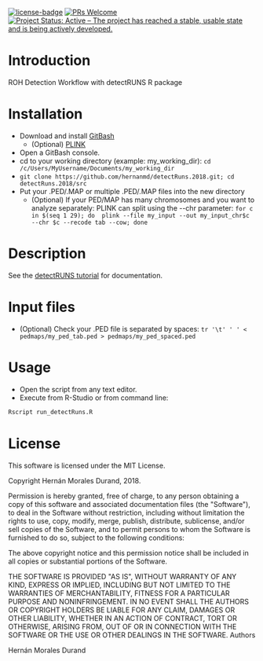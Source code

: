 [![license-badge](https://img.shields.io/badge/license-MIT-blue.svg)](https://img.shields.io/badge/license-MIT-blue.svg)
[![PRs Welcome](https://img.shields.io/badge/PRs-welcome-brightgreen.svg?style=flat-square)](http://makeapullrequest.com)
[![Project Status: Active – The project has reached a stable, usable state and is being actively developed.](http://www.repostatus.org/badges/latest/active.svg)](http://www.repostatus.org/#active)

# Introduction

ROH Detection Workflow with detectRUNS R package

# Installation

  - Download and install [GitBash](http://www.techoism.com/how-to-install-git-bash-on-windows/)
    - (Optional) [PLINK](https://www.youtube.com/watch?v=I62fp9HB0kg&feature=youtu.be)
  - Open a GitBash console.
  - cd to your working directory (example: my_working_dir): ```cd /c/Users/MyUsername/Documents/my_working_dir```
  - ```git clone https://github.com/hernanmd/detectRuns.2018.git; cd detectRuns.2018/src```
  - Put your .PED/.MAP or multiple .PED/.MAP files into the new directory
    - (Optional) If your PED/MAP has many chromosomes and you want to analyze separately: PLINK can split using the --chr parameter: ```for c in $(seq 1 29); do 
plink --file my_input --out my_input_chr$c --chr $c --recode tab --cow; done```

# Description

See the [detectRUNS tutorial](https://cran.r-project.org/web/packages/detectRUNS/vignettes/detectRUNS.vignette.html) for documentation.

# Input files

  - (Optional) Check your .PED file is separated by spaces: ```tr '\t' ' ' < pedmaps/my_ped_tab.ped > pedmaps/my_ped_spaced.ped```

# Usage

  - Open the script from any text editor.
  - Execute from R-Studio or from command line:

```R
Rscript run_detectRuns.R
```

# License

This software is licensed under the MIT License.

Copyright Hernán Morales Durand, 2018.

Permission is hereby granted, free of charge, to any person obtaining a copy of this software and associated documentation files (the "Software"), to deal in the 
Software without restriction, including without limitation the rights to use, copy, modify, merge, publish, distribute, sublicense, and/or sell copies of the 
Software, and to permit persons to whom the Software is furnished to do so, subject to the following conditions:

The above copyright notice and this permission notice shall be included in all copies or substantial portions of the Software.

THE SOFTWARE IS PROVIDED "AS IS", WITHOUT WARRANTY OF ANY KIND, EXPRESS OR IMPLIED, INCLUDING BUT NOT LIMITED TO THE WARRANTIES OF MERCHANTABILITY, FITNESS FOR A 
PARTICULAR PURPOSE AND NONINFRINGEMENT. IN NO EVENT SHALL THE AUTHORS OR COPYRIGHT HOLDERS BE LIABLE FOR ANY CLAIM, DAMAGES OR OTHER LIABILITY, WHETHER IN AN ACTION 
OF CONTRACT, TORT OR OTHERWISE, ARISING FROM, OUT OF OR IN CONNECTION WITH THE SOFTWARE OR THE USE OR OTHER DEALINGS IN THE SOFTWARE.
Authors

Hernán Morales Durand
